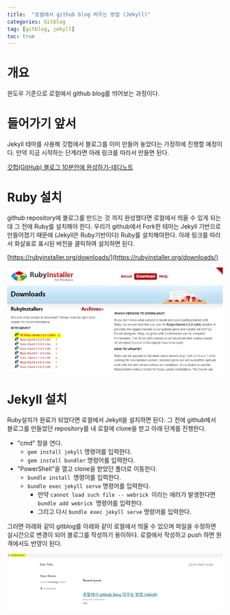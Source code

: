 ```yaml
---
title:  "로컬에서 github blog 띄우는 방법 (Jekyll)"
categories: Gitblog
tag: [gitblog, jekyll]
toc: true
---
```

# 개요

윈도우 기준으로 로컬에서 github blog를 띄어보는 과정이다.

# 들어가기 앞서

Jekyll 테마를 사용해 깃헙에서 블로그를 이미 만들어 놓았다는 가정하에 진행할 예정이다. 만약 지금 시작하는 단계라면 아래 링크를 따라서 만들면 된다.

[깃헙(GitHub) 블로그 10분안에 완성하기-테디노트](https://youtu.be/ACzFIAOsfpM?feature=shared)

# Ruby 설치

github repository에 블로그를 만드는 것 까지 완성했다면 로컬에서 띄울 수 있게 되는데 그 전에 Ruby를 설치해야 한다. 우리가 github에서 Fork한 테마는 Jekyll 기반으로 만들어졌기 때문에 (Jekyll은 Ruby기반이다) Ruby를 설치해야한다. 아래 링크를 따라서 화살표로 표시된 버전을 클릭하여 설치하면 된다.

[https://rubyinstaller.org/downloads/](https://rubyinstaller.org/downloads/)

![1712765352064](../images/2024-04-10-first/1712765352064.png)

# Jekyll 설치

Ruby설치가 완료가 되었다면 로컬에서 Jekyll을 설치하면 된다. 그 전에 github에서 블로그를 만들었던 repository를 내 로컬에 clone을 받고 아래 단계를 진행한다.

* "cmd" 창을 연다.
  * `gem install jekyll` 명령어를 입력한다.
  * `gem install bundler` 명령어를 입력한다.
* "PowerShell"을 열고 clone을 받았던 폴더로 이동한다.
  * `bundle install `명령어를 입력한다.
  * `bundle exec jekyll serve` 명령어를 입력한다.
    * 만약 `cannot load such file -- webrick `이라는 에러가 발생한다면 `bundle add webrick `명령어를 입력한다.
    * 그리고 다시 `bundle exec jekyll serve` 명령어를 입력한다.

그러면 아래와 같이 gitblog를 아래와 같이 로컬에서 띄울 수 있으며 파일을 수정하면 실시간으로 변경이 되어 블로그를 작성하기 용이하다. 로컬에서 작성하고 push 하면 원격에서도 반영이 된다.

![1712766168030](../images//2024-04-10-first/1712766168030.png)
